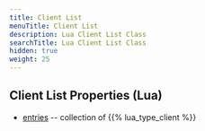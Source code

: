 ```yaml
---
title: Client List
menuTitle: Client List
description: Lua Client List Class
searchTitle: Lua Client List Class
hidden: true
weight: 25
---
```


## Client List Properties (Lua)
- [entries](entries) -- collection of {{% lua_type_client %}}